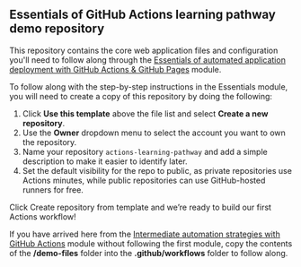 ## Essentials of GitHub Actions learning pathway demo repository

This repository contains the core web application files and configuration you'll need to follow along through the [Essentials of automated application deployment with GitHub Actions & GitHub Pages](https://resources.github.com/learn/pathways/essentials/automated-application-deployment-with-github-actions-and-pages) module.

To follow along with the step-by-step instructions in the Essentials module, you will need to create a copy of this repository by doing the following:
1. Click **Use this template** above the file list and select **Create a new repository**.
2. Use the **Owner** dropdown menu to select the account you want to own the repository. 
3. Name your repository `actions-learning-pathway` and add a simple description to make it easier to identify later.
4. Set the default visibility for the repo to public, as private repositories use Actions minutes, while public repositories can use GitHub-hosted runners for free.

Click Create repository from template and we’re ready to build our first Actions workflow!



If you have arrived here from the [Intermediate automation strategies with GitHub Actions](https://resources.github.com/learn/pathways/automation/intermediate/workflow-automation-with-github-actions/) module without following the first module, copy the contents of the **/demo-files** folder into the **.github/workflows** folder to follow along.
